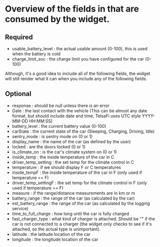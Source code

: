 # Overview of the fields in that are consumed by the widget.

## Required
* usable_battery_level : the actual usable amount (0-100), this is used when the battery is cold
* charge_limit_soc : the charge limit you have configured for the car (0-100)

Although, it's a good idea to include all of the following fields, the widget will still render what it can when you include any of the following fields.

## Optional
* response : should be null unless there is an error
* Date : the last contact with the vehicle (This can be almost any date format, but should include date and time, TelsaFi uses UTC style YYYY-MM-DD HH:MM:SS)
* battery_level : the current battery value (0-100)
* carState : the current state of the car (Sleeping, Charging, Driving, Idle)
* sentry_mode : is sentry mode on (0 or 1)
* display_name : the name of the car (as defined by the user)
* locked : are the doors locked (0 or 1)
* is_climate_on : is the car's climate system on (0 or 1)
* inside_temp : the inside temperature of the car in C
* driver_temp_setting : the set temp for the climate control in C
* temperature : if we should display F or C temperatures
* inside_tempF : the inside temperature of the car in F (only used if temperature == F)
* driver_temp_settingF : the set temp for the climate control in F (only used if temperature == F)
* measure : if the range/distance measurements are in km or m
* battery_range : the range of the car (as calculated by the car)
* est_battery_range : the range of the car (as calculated by the logging service)
* time_to_full_charge : how long until the car is fully charged
* fast_charger_type : what kind of charger is attached. Should be "<invalid>" if the car is not connected to a charger (the widget only checks to see if it's attached, so the actual type is unimportant).
* latitude : the latitude location of the car
* longitude : the longitude location of the car
